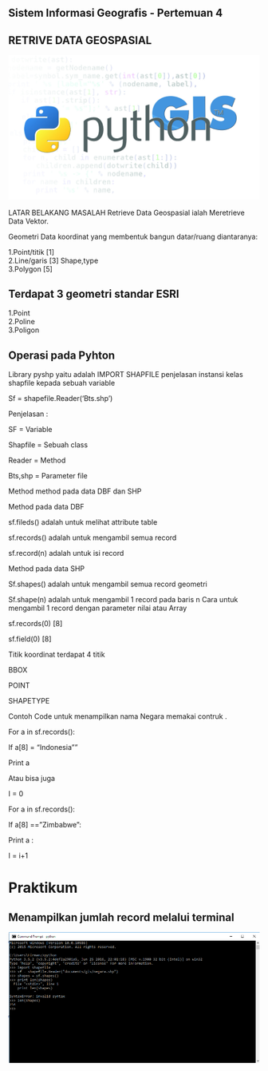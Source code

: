 ## Sistem Informasi Geografis - Pertemuan 4

##  RETRIVE DATA GEOSPASIAL

<p align="center">
  <img src="../../img/Python-Gis.jpg">
</p> 

LATAR BELAKANG MASALAH
Retrieve Data Geospasial ialah Meretrieve Data Vektor.

Geometri Data koordinat yang membentuk bangun datar/ruang diantaranya:

1.Point/titik [1]
<br>
2.Line/garis [3] Shape,type
<br>
3.Polygon [5]
<br>

## Terdapat 3 geometri standar ESRI

1.Point
<br>
2.Poline
<br>
3.Poligon
<br>


## Operasi pada Pyhton

Library pyshp yaitu adalah IMPORT SHAPFILE penjelasan instansi kelas shapfile kepada sebuah variable

Sf = shapefile.Reader(‘Bts.shp’)

Penjelasan :

SF = Variable

Shapfile = Sebuah class

Reader = Method

Bts,shp = Parameter file

Method method pada data DBF dan SHP

Method pada data DBF

sf.fileds() adalah untuk melihat attribute table

sf.records() adalah untuk mengambil semua record

sf.record(n) adalah untuk isi record

Method pada data SHP

Sf.shapes() adalah untuk mengambil semua record geometri

Sf.shape(n) adalah untuk mengambil 1 record pada baris n
Cara untuk mengambil 1 record dengan parameter nilai atau Array

sf.records(0) [8]

sf.field(0) [8]

Titik koordinat terdapat 4 titik

BBOX

POINT

SHAPETYPE

Contoh Code untuk menampilkan nama Negara memakai contruk .

For a in sf.records():

If a[8] = “Indonesia””

Print a

Atau bisa juga

I = 0

For a in sf.records():

If a[8] ==”Zimbabwe”:

Print a :

I = i+1


# Praktikum

## Menampilkan jumlah record melalui terminal

<p align="center">
  <img src="../../img/praktikum4/1.png">
</p> 


